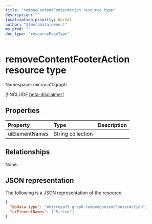 ```yaml
---
title: "removeContentFooterAction resource type"
description: ""
localization_priority: Normal
author: "$(metadata.owner)"
ms.prod: ""
doc_type: "resourcePageType"
---
```


# removeContentFooterAction resource type

Namespace: microsoft.graph

[!INCLUDE [beta-disclaimer](../../includes/beta-disclaimer.md)]

## Properties

| Property       | Type              | Description |
| :------------- | :---------------- | :---------- |
| uiElementNames | String collection |             |

## Relationships

None.

## JSON representation

The following is a JSON representation of the resource.

<!-- {
  "blockType": "resource",
  "@odata.type": "microsoft.graph.removeContentFooterAction",
}
-->

```json
{
  "@odata.type": "#microsoft.graph.removeContentFooterAction",
  "uiElementNames": ["String"]
}
```
